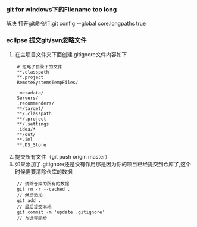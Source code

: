 ### git for windows下的Filename too long
解决
打开git命令行:git config --global core.longpaths true

### eclipse 提交git/svn忽略文件
1. 在主项目文件夹下面创建.gitignore文件内容如下
```language
	# 忽略子目录下的文件
	**.classpath
	**.project
	RemoteSystemsTempFiles/

	.metadata/
	Servers/
	.recommenders/
	**/target/
	**/.classpath
	**/.project
	**/.settings
	.idea/*
	**/out/
	**.iml
	**.DS_Store
```
2. 提交所有文件（git push origin master）
3. 如果添加了.gitignore还是没有作用那是因为你的项目已经提交到仓库了,这个时候需要清除仓库的数据
```language
	// 清除仓库的所有的数据
	git rm -r --cached .
	// 然后添加
	git add .
	// 最后提交本地
	git commit -m 'update .gitignore'
	// 与远程同步
```
